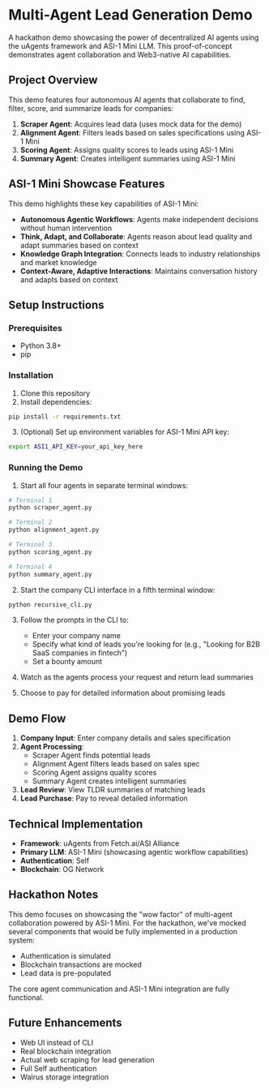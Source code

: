 # Multi-Agent Lead Generation Demo

A hackathon demo showcasing the power of decentralized AI agents using the uAgents framework and ASI-1 Mini LLM. This proof-of-concept demonstrates agent collaboration and Web3-native AI capabilities.

## Project Overview

This demo features four autonomous AI agents that collaborate to find, filter, score, and summarize leads for companies:

1. **Scraper Agent**: Acquires lead data (uses mock data for the demo)
2. **Alignment Agent**: Filters leads based on sales specifications using ASI-1 Mini
3. **Scoring Agent**: Assigns quality scores to leads using ASI-1 Mini
4. **Summary Agent**: Creates intelligent summaries using ASI-1 Mini

## ASI-1 Mini Showcase Features

This demo highlights these key capabilities of ASI-1 Mini:

- **Autonomous Agentic Workflows**: Agents make independent decisions without human intervention
- **Think, Adapt, and Collaborate**: Agents reason about lead quality and adapt summaries based on context
- **Knowledge Graph Integration**: Connects leads to industry relationships and market knowledge
- **Context-Aware, Adaptive Interactions**: Maintains conversation history and adapts based on context

## Setup Instructions

### Prerequisites

- Python 3.8+
- pip

### Installation

1. Clone this repository
2. Install dependencies:

```bash
pip install -r requirements.txt
```

3. (Optional) Set up environment variables for ASI-1 Mini API key:

```bash
export ASI1_API_KEY=your_api_key_here
```

### Running the Demo

1. Start all four agents in separate terminal windows:

```bash
# Terminal 1
python scraper_agent.py

# Terminal 2
python alignment_agent.py

# Terminal 3
python scoring_agent.py

# Terminal 4
python summary_agent.py
```

2. Start the company CLI interface in a fifth terminal window:

```bash
python recursive_cli.py
```

3. Follow the prompts in the CLI to:
   - Enter your company name
   - Specify what kind of leads you're looking for (e.g., "Looking for B2B SaaS companies in fintech")
   - Set a bounty amount

4. Watch as the agents process your request and return lead summaries

5. Choose to pay for detailed information about promising leads

## Demo Flow

1. **Company Input**: Enter company details and sales specification
2. **Agent Processing**:
   - Scraper Agent finds potential leads
   - Alignment Agent filters leads based on sales spec
   - Scoring Agent assigns quality scores
   - Summary Agent creates intelligent summaries
3. **Lead Review**: View TLDR summaries of matching leads
4. **Lead Purchase**: Pay to reveal detailed information

## Technical Implementation

- **Framework**: uAgents from Fetch.ai/ASI Alliance
- **Primary LLM**: ASI-1 Mini (showcasing agentic workflow capabilities)
- **Authentication**: Self
- **Blockchain**: OG Network

## Hackathon Notes

This demo focuses on showcasing the "wow factor" of multi-agent collaboration powered by ASI-1 Mini. For the hackathon, we've mocked several components that would be fully implemented in a production system:

- Authentication is simulated
- Blockchain transactions are mocked
- Lead data is pre-populated

The core agent communication and ASI-1 Mini integration are fully functional.

## Future Enhancements

- Web UI instead of CLI
- Real blockchain integration
- Actual web scraping for lead generation
- Full Self authentication
- Walrus storage integration
